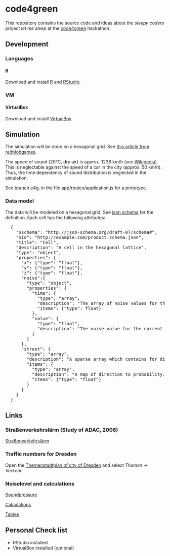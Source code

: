 # code4green

This repository contains the source code and ideas about the _sleepy coders_ project _let me sleep_ at the [code4green](https://www.bmu.de/service/veranstaltungen/wettbewerbe/code4green/) hackathon.

## Development

### Languages

#### R

Download and install [R](https://cran.r-project.org/bin/windows/base/) and [RStudio](https://www.rstudio.com/products/rstudio/download/).

### VM

#### VirtualBox

Download and install [VirtualBox](https://www.virtualbox.org/).

## Simulation

The simulation will be done on a hexagonal grid. See [this article from redblobgames](https://www.redblobgames.com/grids/hexagons/).

The speed of sound (20°C, dry air) is approx. 1236 km/h (see [Wikipedia](https://de.wikipedia.org/wiki/Schallgeschwindigkeit)). This is neglectable against the speed of a car in the city (approx. 50 km/h). Thus, the time dependency of sound distribution is neglected in the simulation.

See [branch c4g](https://github.com/frankdressel/games/tree/c4g/patterns), in the file app/routes/application.js for a prototype.

### Data model

The data will be modeled on a hexagonal grid. See [json schema](https://json-schema.org/learn/getting-started-step-by-step.html) for the definition. Each cell has the following attributes:

<pre>
  {
    "$schema": "http://json-schema.org/draft-07/schema#",
    "$id": "http://example.com/product.schema.json",
    "title": "Cell",
    "description": "A cell in the hexagonal lattice",
    "type": "object",
    "properties": {
      "x": {"type": "float"},
      "y": {"type": "float"},
      "z": {"type": "float"},
      "noise":{
        "type": "object",
        "properties": {
          "time": {
            "type": "array",
            "description": "The array of noise values for the different time steps. Can be truncated to remove old time steps."
            "items": {"type": float}
          },
          "value": {
            "type": "float",
            "description": "The noise value for the current time step."
          }
        }
      },
      "street": {
        "type": "array",
        "description": "A sparse array which contains for directions a map of directions and probabilities to switch to.",
        "items": {
          "type": "array",
          "description": "A map of direction to probability. The direction is the array index. Assume sorted keys. Values are summed probabilities."
          "items": {"type": "float"}
        }
      }
    }
  }
</pre>

## Links

### Straßenverkehrslärm (Study of ADAC, 2006)

[Straßenverkehrslärm](https://www.adac.de/_mmm/pdf/fi_strassenverkehrslaerm_1106_238780.pdf)

### Traffic numbers for Dresden

Open the [Themenstadtplan of city of Dresden](https://stadtplan2.dresden.de) and select _Themen_ -> _Verkehr_

### Noiselevel and calculations

[Soundpressure](https://de.wikipedia.org/wiki/Schalldruckpegel)

[Calculations](https://www.schweizer-fn.de/akustik/schallpegelaenderung/schallpegel.php)

[Tables](http://www.sengpielaudio.com/TabelleDerSchallpegel.htm)

## Personal Check list

- RStudio installed
- VirtualBox installed (optional)
